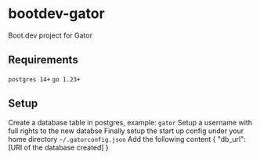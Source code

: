 # bootdev-gator
Boot.dev project for Gator

## Requirements
`postgres 14+`
`go 1.23+`

## Setup
Create a database table in postgres, example: `gator`
Setup a username with full rights to the new databse
Finally setup the start up config under your home directory
`~/.gatorconfig.json`
Add the following content
    {
        "db_url": [URI of the database created]
    }
